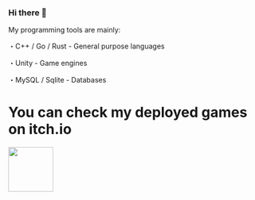### Hi there 👋

My programming tools are mainly:

・C++ / Go / Rust  - General purpose languages

・Unity - Game engines

・MySQL / Sqlite - Databases


# **You can check my deployed games on itch.io**


<a href="https://Skyfrei.itch.io/">
  <img src="https://i.pcmag.com/imagery/reviews/044PXMK6FlED1dNwOXkecXV-4.fit_scale.size_760x427.v1597354669.jpg" width="90">  
</a>
